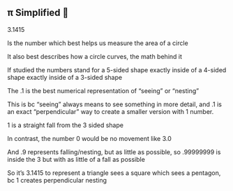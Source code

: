 ## π Simplified 🥧

3.1415

Is the number which best helps us measure the area of a circle 

It also best describes how a circle curves, the math behind it 

If studied the numbers stand for a 5-sided shape exactly inside of a 4-sided shape exactly inside of a 3-sided shape 

The .1 is the best numerical representation of “seeing” or “nesting” 

This is bc “seeing” always means to see something in more detail, and .1 is an exact “perpendicular” way to create a smaller version with 1 number.

1 is a straight fall from the 3 sided shape

In contrast, the number 0 would be no movement like 3.0 

And .9 represents falling/nesting, but as little as possible, so .99999999 is inside the 3 but with as little of a fall as possible 

So it’s 3.1415 to represent a triangle sees a square which sees a pentagon, bc 1 creates perpendicular nesting